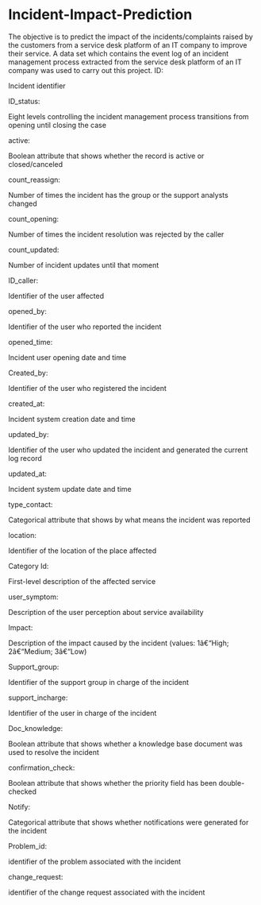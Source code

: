 # Incident-Impact-Prediction
The objective is to predict the impact of the incidents/complaints raised by the customers from a service desk platform of an IT company to improve their service.   A data set which contains the event log of an incident management process extracted from the service desk platform of an IT company was used to carry out this project. 
ID:

Incident identifier 

ID_status:

Eight levels controlling the incident management process transitions from opening until closing the case

active:

Boolean attribute that shows whether the record is active or closed/canceled

count_reassign:

Number of times the incident has the group or the support analysts changed

count_opening:

Number of times the incident resolution was rejected by the caller

count_updated:

Number of incident updates until that moment

ID_caller:

Identifier of the user affected

opened_by:

Identifier of the user who reported the incident

opened_time:

Incident user opening date and time

Created_by:

Identifier of the user who registered the incident

created_at:

Incident system creation date and time

updated_by:

Identifier of the user who updated the incident and generated the current log record

updated_at:

Incident system update date and time

type_contact:

Categorical attribute that shows by what means the incident was reported

location:

Identifier of the location of the place affected

Category Id:

First-level description of the affected service

user_symptom:

Description of the user perception about service availability

Impact:

Description of the impact caused by the incident (values: 1â€“High; 2â€“Medium; 3â€“Low)

Support_group:

Identifier of the support group in charge of the incident

support_incharge:

Identifier of the user in charge of the incident

Doc_knowledge:

Boolean attribute that shows whether a knowledge base document was used to resolve the incident

confirmation_check:

Boolean attribute that shows whether the priority field has been double-checked

Notify:

Categorical attribute that shows whether notifications were generated for the incident

Problem_id:

identifier of the problem associated with the incident

change_request:

identifier of the change request associated with the incident
